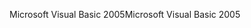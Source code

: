 <span data-ttu-id="fe2e1-101">Microsoft Visual Basic 2005</span><span class="sxs-lookup"><span data-stu-id="fe2e1-101">Microsoft Visual Basic 2005</span></span>